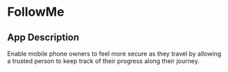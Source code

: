 # FollowMe

## App Description
Enable mobile phone owners to feel more secure as they travel by allowing a trusted person to keep track of their progress along their journey.
